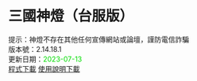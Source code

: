 # 三國神燈（台服版）
提示：神燈不存在其他任何宣傳網站或論壇，謹防電信詐騙<br>
版本號：2.14.18.1<br>
更新日期：<font color="#00dd00">2023-07-13</font><br>
[程式下載](https://pixeldrain.com/u/dg3hxGCC) [使用說明下載](https://pixeldrain.com/u/rQcYUYW5)<br>

